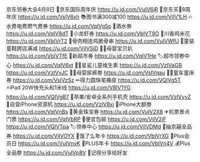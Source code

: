京东领券大全4月8日
🎉京东国际周年庆
https://u.jd.com/VuIV6jR
🎉京东买💊8周年庆
https://u.jd.com/VsIV6xh
📚图书满300减100
https://u.jd.com/ViIV1LH
🔥水费电费燃气费券
https://u.jd.com/VqIVg5o
🥃酒水券
https://u.jd.com/VqIV8dT
🦞小龙虾券
https://u.jd.com/VbIVT9O
🍗川香鸡米花
https://u.jd.com/VbIVrT2
🍗骨肉相连鸡脆骨串
https://u.jd.com/VuIVWfU
👟童装童鞋跨店满减
https://u.jd.com/ViIVSjD
👶🏻母婴宝贝趴
https://u.jd.com/VbIVTfE
🍕新超市券
https://u.jd.com/VqIV1He
🏷超市领劵中心
https://u.jd.com/VqIV6xt
👶🏻星鲨儿童维生素
https://u.jd.com/VzIVaGR
https://u.jd.com/VzIVvJC
👶🏻母婴尿裤劵
https://u.jd.com/VsIVqau
👶🏻童车童床券
https://u.jd.com/VsIVzSz
✏得力圆珠笔橡皮
https://u.jd.com/VQIVg5T
⚡iPad 20W快充头和1米线
https://u.jd.com/V8IV1YG
https://u.jd.com/VQIVgB7
📱苹果/安卓全系列手机壳
https://u.jd.com/VzIVvvZ
📱自营iPhone资源机
https://u.jd.com/VzIV8xj
🍎iPhone大额劵
https://u.jd.com/VqIVnBs 
💎黄金珠宝券
https://u.jd.com/VuIV2X8
✈机票景点门票
https://u.jd.com/VqIVbRP
🚚便宜包邮
https://u.jd.com/ViIV2jF
https://u.jd.com/VQIVTpa
🏷领券中心
https://u.jd.com/ViIVDMd
🎲抽京囍全品券
https://u.jd.com/ViIVOYX
🛵饿了么年卡
https://u.jd.com/VbIVrXG
👑Plus会员日
https://u.jd.com/VuIVnvK
👑PLUS年卡
https://u.jd.com/VbIVn4V
💰Plus全品劵
https://u.jd.com/VuIVp8V
🤩记得分享给好友
